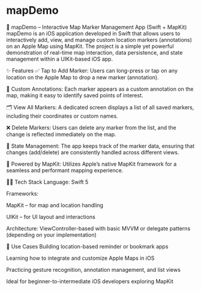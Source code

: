 # mapDemo
📍 mapDemo – Interactive Map Marker Management App (Swift + MapKit)
mapDemo is an iOS application developed in Swift that allows users to interactively add, view, and manage custom location markers (annotations) on an Apple Map using MapKit. The project is a simple yet powerful demonstration of real-time map interaction, data persistence, and state management within a UIKit-based iOS app.

✨ Features
✅ Tap to Add Marker: Users can long-press or tap on any location on the Apple Map to drop a new marker (annotation).

📌 Custom Annotations: Each marker appears as a custom annotation on the map, making it easy to identify saved points of interest.

🗂 View All Markers: A dedicated screen displays a list of all saved markers, including their coordinates or custom names.

❌ Delete Markers: Users can delete any marker from the list, and the change is reflected immediately on the map.

🧠 State Management: The app keeps track of the marker data, ensuring that changes (add/delete) are consistently handled across different views.

🍏 Powered by MapKit: Utilizes Apple’s native MapKit framework for a seamless and performant mapping experience.

🧑‍💻 Tech Stack
Language: Swift 5

Frameworks:

MapKit – for map and location handling

UIKit – for UI layout and interactions

Architecture: ViewController-based with basic MVVM or delegate patterns (depending on your implementation)

🔧 Use Cases
Building location-based reminder or bookmark apps

Learning how to integrate and customize Apple Maps in iOS

Practicing gesture recognition, annotation management, and list views

Ideal for beginner-to-intermediate iOS developers exploring MapKit
